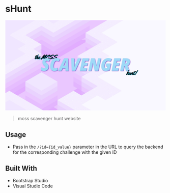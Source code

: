 # sHunt

[![Website Preview](assets/img/scavenger.jpg)](https://shunt.mcss.club)

> mcss scavenger hunt website

## Usage

- Pass in the `/?id={id_value}` parameter in the URL to query the backend for the corresponding challenge with the given ID

## Built With

- Bootstrap Studio
- Visual Studio Code

